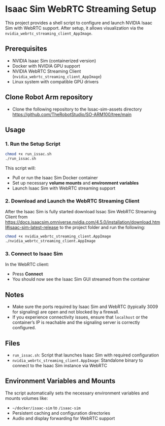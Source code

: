 # Isaac Sim WebRTC Streaming Setup

This project provides a shell script to configure and launch NVIDIA Isaac Sim with WebRTC support. After setup, it allows visualization via the `nvidia_webrtc_streaming_client_AppImage`.

## Prerequisites

- NVIDIA Isaac Sim (containerized version)
- Docker with NVIDIA GPU support
- NVIDIA WebRTC Streaming Client (`nvidia_webrtc_streaming_client_AppImage`)
- Linux system with compatible GPU drivers
  
## Clone Robot Arm repository 

- Clone the following repository to the Issac-sim-assets directory https://github.com/TheRobotStudio/SO-ARM100/tree/main

## Usage

### 1. Run the Setup Script

```bash
chmod +x run_issac.sh
./run_issac.sh
```

This script will:

- Pull or run the Isaac Sim Docker container
- Set up necessary **volume mounts** and **environment variables**
- Launch Isaac Sim with WebRTC streaming support

### 2. Download and Launch the WebRTC Streaming Client

After the Isaac Sim is fully started download Issac Sim WebRTC Streaming Client from https://docs.isaacsim.omniverse.nvidia.com/4.5.0/installation/download.html#isaac-sim-latest-release to the project folder and run the following:

```bash
chmod +x nvidia_webrtc_streaming_client.AppImage
./nvidia_webrtc_streaming_client.AppImage
```

### 3. Connect to Isaac Sim

In the WebRTC client:

- Press **Connect**
- You should now see the Isaac Sim GUI streamed from the container

## Notes

- Make sure the ports required by Isaac Sim and WebRTC (typically 3009 for signaling) are open and not blocked by a firewall.
- If you experience connectivity issues, ensure that `localhost` or the container’s IP is reachable and the signaling server is correctly configured.

## Files
- `run_issac.sh`: Script that launches Isaac Sim with required configuration
- `nvidia_webrtc_streaming_client.AppImage`: Standalone binary to connect to the Isaac Sim instance via WebRTC

## Environment Variables and Mounts

The script automatically sets the necessary environment variables and mounts volumes like:

- `~/docker/isaac-sim` to `/isaac-sim`
- Persistent caching and configuration directories
- Audio and display forwarding for WebRTC support

